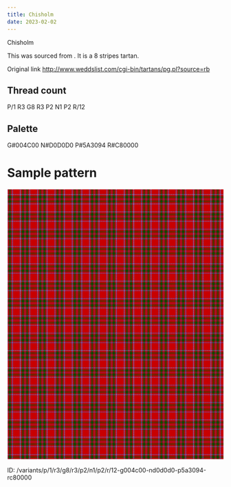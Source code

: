```yaml
---
title: Chisholm
date: 2023-02-02
---
```

Chisholm

This was sourced from <no value>.  It is a 8 stripes tartan.

Original link http://www.weddslist.com/cgi-bin/tartans/pg.pl?source=rb

## Thread count
P/1 R3 G8 R3 P2 N1 P2 R/12

## Palette
G#004C00 N#D0D0D0 P#5A3094 R#C80000

# Sample pattern

![Tartan detail](tartan.png "P/1 R3 G8 R3 P2 N1 P2 R/12 tartan")

ID: /variants/p/1/r3/g8/r3/p2/n1/p2/r/12-g004c00-nd0d0d0-p5a3094-rc80000